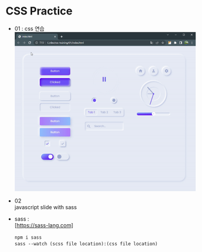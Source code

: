 # CSS Practice

- 01 : css 연습  
  ![1](./img/01.gif)

- 02  
  javascript slide with sass

- sass :  
  [https://sass-lang.com]

  `npm i sass`  
   `sass --watch (scss file location):(css file location)`
